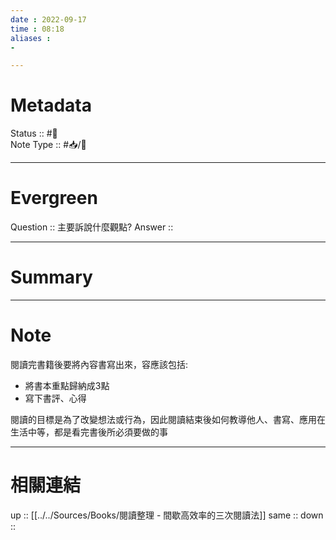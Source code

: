 ```yaml
---
date : 2022-09-17
time : 08:18
aliases :
- 

---
```


# Metadata
Status :: #🌱 <br>
Note Type :: #📥/📘 <br>

---
# Evergreen
Question :: 主要訴說什麼觀點?
Answer :: 


---

# Summary

---

# Note
閱讀完書籍後要將內容書寫出來，容應該包括:
- 將書本重點歸納成3點
- 寫下書評、心得

閱讀的目標是為了改變想法或行為，因此閱讀結束後如何教導他人、書寫、應用在生活中等，都是看完書後所必須要做的事

---

# 相關連結

up :: [[../../Sources/Books/閱讀整理 - 間歇高效率的三次閱讀法]]
same :: 
down :: 


